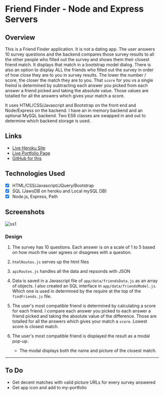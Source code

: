 # Friend Finder - Node and Express Servers

## Overview

This is a Friend Finder application.  It is not a dating app.  The user answers 10 survey questions and the backend compares those survey results to all the other people who filled out the survey and shows them their closest friend match.  It displays that match in a bootstrap model dialog.  There is also an option to display ALL the friends who filled out the survey in order of how close they are to you in survey results.  The lower the number / score, the closer the match they are to you.  That `score` for you vs a single freind is determined by subtracting each answer you picked from each answer a friend picked and taking the absolute value.  Those values are totalled for all the answers which gives your match a score.

It uses HTML/CSS/Javascript and Bootstrap on the front end and Node/Express on the backend.  I have an in memory backend and an optional MySQL backend.  Two ES6 classes are swapped in and out to determine which backend storage is used.

## Links

* [Live Heroku Site](https://paullinck-friendfinder-server.herokuapp.com)
* [Live Portfolio Page](https://plinck.github.io/My-Portfolio/)
* [GitHub for this](https://github.com/plinck/FriendFinder)

## Technologies Used

* [x] HTML/CSS/Javascript/JQuery/Bootstrap
* [x] SQL (JawsDB on heroku and Local mySQL DB)
* [x] Node.js, Express, Path

## Screenshots

![ss1](images/ss1.png)

### Design

1. The survey has 10 questions. Each answer is on a scale of 1 to 5 based on how much the user agrees or disagrees with a question.

2. `htmlRoutes.js` serves up the html files

3. `apiRoutes.js` handles all the data and repsonds with JSON

4. Data is saved in a Javascript file of `app/data/friendsData.js` as an array of objects. I also created an SQL interface in `app/data/friendsModel.js`.  Which one is used in determined by the require at the top of the `findFriends.js` file.
  
5. The user's most compatible friend is determined by calculating a score for each friend. I compare each answer you picked to each answer a friend picked and taking the absolute value of the difference.  Those are totalled for all the answers which gives your match a `score`.  Lowest score is closest match.

6. The user's most compatible friend is displayed the result as a modal pop-up.
   * The modal displays both the name and picture of the closest match.

- - -

## To Do

* Get decent matches with valid picture URLs for every survey answered
* Get app icon and add to my-portfolio